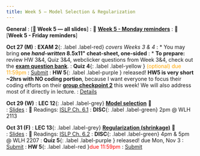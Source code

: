```yaml
---
title: Week 5 — Model Selection & Regularization
---
```

**General**
: [**🛝 Week 5 — all slides**]
: 🚨 [**Week 5 - Monday reminders**](https://canvas.ucsd.edu/courses/68350/discussion_topics/990127)
: 🚨 [**Week 5 - Friday reminders**]

**Oct 27 (M)**
: **EXAM 2**{: .label .label-red} *covers Weeks 3 & 4*
: * You may bring **one _hand-written_ 8.5x11" cheat-sheet, one-sided**
: * **To prepare:** review HW 3&4, Quiz 3&4, webclicker questions from Week 3&4, check out the [**exam question bank**](https://docs.google.com/document/d/1_qDCsYOPsfxllOc6KUFbGIa8eB102DDI4iY1hnWydYE/edit?usp=sharing).
: **Quiz 4**{: .label .label-yellow } <font color="orange">(optional) due 11:59pm</font>
    : [Submit](https://canvas.ucsd.edu/courses/68350/quizzes/230242)
: **HW 5**{: .label .label-purple } released! **HW5 is very short ~2hrs with NO coding portion**, because I want everyone to focus their coding efforts on their **[group checkpoint 2](https://docs.google.com/document/d/1_XTt63Naja7KX1PgO1hTmec33bWs_3SHLDK0Y0sz3ps/edit?tab=t.0#heading=h.nja6icauu0pi)** this week! We will also address most of it directly in lecture.
    : [Details](https://canvas.ucsd.edu/courses/68350/assignments/1040233)

**Oct 29 (W)**
: **LEC 12**{: .label .label-grey} [**Model selection**](https://podcast.ucsd.edu/watch/fa25/cogs109_b00/15) 🎥  
    : [Slides](.)
: 📖 Readings: [ISLP Ch. 6.1](https://www.statlearning.com/)
: **DISC**{: .label .label-green} 2pm @ WLH 2113

**Oct 31 (F)**
: **LEC 13**{: .label .label-grey} [**Regularization (shrinkage)**](https://podcast.ucsd.edu/watch/fa25/cogs109_b00/16) 🎥  
    : [Slides](.)
: 📖 Readings: [ISLP Ch. 6.2](https://www.statlearning.com/)
: **DISC**{: .label .label-green} 4pm & 5pm @ WLH 2207
: **Quiz 5**{: .label .label-purple } released! due Mon, Nov 3
    : [Submit](https://canvas.ucsd.edu/courses/68350/quizzes/230273)
: **HW 5**{: .label .label-red }<font color="red">due 11:59pm</font>
    : [Submit](https://canvas.ucsd.edu/courses/68350/assignments/1040233)

